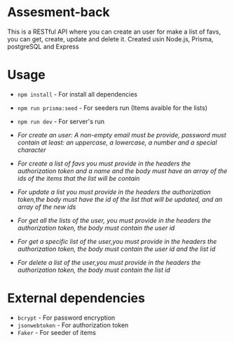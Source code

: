 # Assesment-back
This is a RESTful API where you can create an user for make a list of favs, you can get, create, update and delete it. Created usin Node.js, Prisma, postgreSQL and Express

# Usage
- `npm install` - For install all dependencies
- `npm run prisma:seed` - For seeders run (Items avaible for the lists)
- `npm run dev` - For server's run

- *For create an user: A non-empty email must be provide, password must contain at least: an uppercase, a lowercase, a number and a special character*
- *For create a list of favs you must provide in the headers the authorization token and a name and the body must have an array of the ids of the items that the list will be contain*
- *For update a list you must provide in the headers the authorization token,the body must have the id of the list that will be updated, and an array of the new ids*
- *For get all the lists of the user, you must provide in the headers the authorization token, the body must contain the user id*
- *For get a specific list of the user,you must provide in the headers the authorization token, the body must contain the user id and the list id*
- *For delete a list of the user,you must provide in the headers the authorization token, the body must contain the list id*

# External dependencies

- `bcrypt` - For password encryption
- `jsonwebtoken` - For authorization token
- `Faker` - For seeder of items

